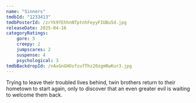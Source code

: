 ```yaml
---
name: "Sinners"
tmdbId: "1233413"
tmdbPosterId: /zrYk9fEhhnNTptnhFeyyFIUBu5d.jpg
releaseDate: 2025-04-16
categoryRatings:
    gore: 5
    creepy: 2
    jumpscares: 2
    suspense: 4
    psychological: 3
tmdbBackdropId: /nAxGnGHOsfzufThz20zgmRwKur3.jpg
---
```

Trying to leave their troubled lives behind, twin brothers return to their hometown to start again, only to discover that an even greater evil is waiting to welcome them back.
